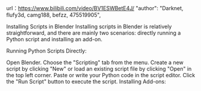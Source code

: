 url：https://www.bilibili.com/video/BV1ESWBetE4J/
"author": "Darknet, flufy3d, camg188, befzz, 475519905",

Installing Scripts in Blender Installing scripts in Blender is relatively straightforward, and there are mainly two scenarios: directly running a Python script and installing an add-on.

Running Python Scripts Directly:

Open Blender. Choose the "Scripting" tab from the menu. Create a new script by clicking "New" or load an existing script file by clicking "Open" in the top left corner. Paste or write your Python code in the script editor. Click the "Run Script" button to execute the script. Installing Add-ons:
